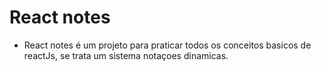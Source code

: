 # React notes

- React notes é um projeto para praticar todos os conceitos basicos de reactJs, se trata um sistema notaçoes dinamicas.
